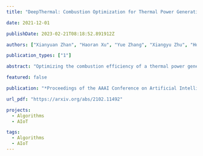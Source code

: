 ```yaml
---
title: "DeepThermal: Combustion Optimization for Thermal Power Generating Units Using Offline Reinforcement Learning"

date: 2021-12-01

publishDate: 2023-02-21T08:18:52.891912Z

authors: ["Xianyuan Zhan", "Haoran Xu", "Yue Zhang", "Xiangyu Zhu", "Honglei Yin", "Yu Zheng"]

publication_types: ["1"]

abstract: "Optimizing the combustion efficiency of a thermal power generating unit (TPGU) is a highly challenging and critical task in the energy industry. We develop a new data-driven AI system, namely DeepThermal, to optimize the combustion control strategy for TPGUs. At its core, is a new model-based offline reinforcement learning (RL) framework, called MORE, which leverages logged historical operational data of a TGPU to solve a highly complex constrained Markov decision process problem via purely offline training. In DeepThermal, we first learn a data-driven combustion process simulator from the offline dataset. The RL agent of MORE is then trained by combining real historical data as well as carefully filtered and processed simulation data through a novel restrictive exploration scheme. DeepThermal has been successfully deployed in four large coal-fired thermal power plants in China. Real-world experiments show that DeepThermal effectively improves the combustion efficiency of a TPGU. We also report and demonstrate the superior performance of MORE by comparing with the state-of-the-art algorithms on the standard offline RL benchmarks."

featured: false

publication: "*Proceedings of the AAAI Conference on Artificial Intelligence (AAAI2022)*"

url_pdf: "https://arxiv.org/abs/2102.11492"

projects: 
  - Algorithms  
  - AIoT

tags:
  - Algorithms  
  - AIoT
---
```


